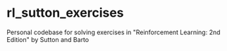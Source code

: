 # rl_sutton_exercises
Personal codebase for solving exercises in "Reinforcement Learning: 2nd Edition" by Sutton and Barto
